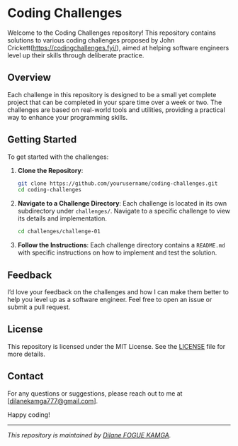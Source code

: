 # Coding Challenges

Welcome to the Coding Challenges repository! This repository contains solutions to various coding challenges proposed by John Crickett(https://codingchallenges.fyi/), aimed at helping software engineers level up their skills through deliberate practice.

## Overview

Each challenge in this repository is designed to be a small yet complete project that can be completed in your spare time over a week or two. The challenges are based on real-world tools and utilities, providing a practical way to enhance your programming skills.


## Getting Started

To get started with the challenges:

1. **Clone the Repository**:
    ```bash
    git clone https://github.com/yourusername/coding-challenges.git
    cd coding-challenges
    ```

2. **Navigate to a Challenge Directory**:
   Each challenge is located in its own subdirectory under `challenges/`. Navigate to a specific challenge to view its details and implementation.
    ```bash
    cd challenges/challenge-01
    ```

3. **Follow the Instructions**:
   Each challenge directory contains a `README.md` with specific instructions on how to implement and test the solution.

## Feedback

I’d love your feedback on the challenges and how I can make them better to help you level up as a software engineer. Feel free to open an issue or submit a pull request.

## License

This repository is licensed under the MIT License. See the [LICENSE](LICENSE) file for more details.

## Contact

For any questions or suggestions, please reach out to me at [dilanekamga777@gmail.com].

Happy coding!

---

_This repository is maintained by [Dilane FOGUE KAMGA](https://github.com/Dilane-Kamga)._


